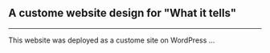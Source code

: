 ## A custome website design for "What it tells"
---------

This website was deployed as a custome site on WordPress ... 
